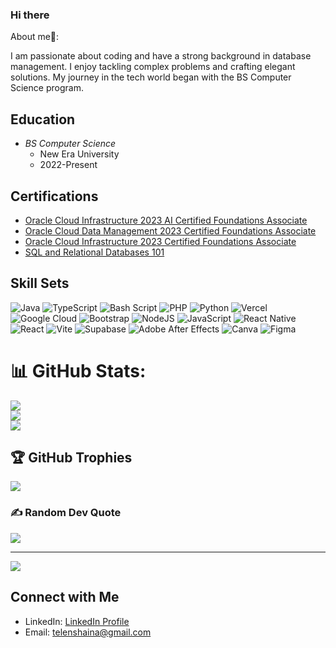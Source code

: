 ### Hi there 

About me👋:

I am passionate about coding and have a strong background in database management. I enjoy tackling complex problems and crafting elegant solutions. My journey in the tech world began with the BS Computer Science program.

## Education
- *BS Computer Science*
  - New Era University
  - 2022-Present

## Certifications
- [Oracle Cloud Infrastructure 2023 AI Certified Foundations Associate](https://catalog-education.oracle.com/pls/certview/sharebadge?id=93FFBE88A79B6C5B60EBB760252A910986972BC023261E02BA6AE7668C9AF484&fbclid=IwAR0-EqKNsZxnZrRX08__MygOzzfwj1qpS_N7jVyfZVe-2qXRM9uQJbv_Ruo_aem_AQvafYyE7ombbv4CMhVM-Fa19wInoixjVs1AiTURpQ6RwUEovjYaiZs9mAQ8Vm3X6zE)
- [Oracle Cloud Data Management 2023 Certified Foundations Associate](https://catalog-education.oracle.com/pls/certview/sharebadge?id=77A8F5CBFA6164F6AC7987AE2764924EB35B5587BC1B1000D2A08B4F60D29A90)
- [Oracle Cloud Infrastructure 2023 Certified Foundations Associate](https://catalog-education.oracle.com/pls/certview/sharebadge?id=2F623E3D16461DE617D97D2B8A063F51FC98FB159723C0B0D227C4A39EF0037F)
- [SQL and Relational Databases 101](https://courses.cognitiveclass.ai/certificates/e38859eeaaf54fd980dde44622ad029f)

## Skill Sets

![Java](https://img.shields.io/badge/java-%23ED8B00.svg?style=for-the-badge&logo=openjdk&logoColor=white) ![TypeScript](https://img.shields.io/badge/typescript-%23007ACC.svg?style=for-the-badge&logo=typescript&logoColor=white) ![Bash Script](https://img.shields.io/badge/bash_script-%23121011.svg?style=for-the-badge&logo=gnu-bash&logoColor=white) ![PHP](https://img.shields.io/badge/php-%23777BB4.svg?style=for-the-badge&logo=php&logoColor=white) ![Python](https://img.shields.io/badge/python-3670A0?style=for-the-badge&logo=python&logoColor=ffdd54) ![Vercel](https://img.shields.io/badge/vercel-%23000000.svg?style=for-the-badge&logo=vercel&logoColor=white) ![Google Cloud](https://img.shields.io/badge/GoogleCloud-%234285F4.svg?style=for-the-badge&logo=google-cloud&logoColor=white) ![Bootstrap](https://img.shields.io/badge/bootstrap-%238511FA.svg?style=for-the-badge&logo=bootstrap&logoColor=white) ![NodeJS](https://img.shields.io/badge/node.js-6DA55F?style=for-the-badge&logo=node.js&logoColor=white) ![JavaScript](https://img.shields.io/badge/javascript-%23323330.svg?style=for-the-badge&logo=javascript&logoColor=%23F7DF1E) ![React Native](https://img.shields.io/badge/react_native-%2320232a.svg?style=for-the-badge&logo=react&logoColor=%2361DAFB) ![React](https://img.shields.io/badge/react-%2320232a.svg?style=for-the-badge&logo=react&logoColor=%2361DAFB) ![Vite](https://img.shields.io/badge/vite-%23646CFF.svg?style=for-the-badge&logo=vite&logoColor=white) ![Supabase](https://img.shields.io/badge/Supabase-3ECF8E?style=for-the-badge&logo=supabase&logoColor=white) ![Adobe After Effects](https://img.shields.io/badge/Adobe%20After%20Effects-9999FF.svg?style=for-the-badge&logo=Adobe%20After%20Effects&logoColor=white) ![Canva](https://img.shields.io/badge/Canva-%2300C4CC.svg?style=for-the-badge&logo=Canva&logoColor=white) ![Figma](https://img.shields.io/badge/figma-%23F24E1E.svg?style=for-the-badge&logo=figma&logoColor=white)

# 📊 GitHub Stats:
![](https://github-readme-stats.vercel.app/api?username=Telenshaina&theme=gotham&hide_border=false&include_all_commits=false&count_private=false)<br/>
![](https://nirzak-streak-stats.vercel.app/?user=Telenshaina&theme=gotham&hide_border=false)<br/>
![](https://github-readme-stats.vercel.app/api/top-langs/?username=Telenshaina&theme=gotham&hide_border=false&include_all_commits=false&count_private=false&layout=compact)

## 🏆 GitHub Trophies
![](https://github-profile-trophy.vercel.app/?username=Telenshaina&theme=radical&no-frame=true&no-bg=false&margin-w=4)

### ✍️ Random Dev Quote
![](https://quotes-github-readme.vercel.app/api?type=horizontal&theme=radical)

---
[![](https://visitcount.itsvg.in/api?id=Telenshaina&icon=0&color=0)](https://visitcount.itsvg.in)



## Connect with Me
- LinkedIn: [LinkedIn Profile](https://www.linkedin.com/in/shaina-meir-telen-31305a2a3)
- Email: telenshaina@gmail.com
